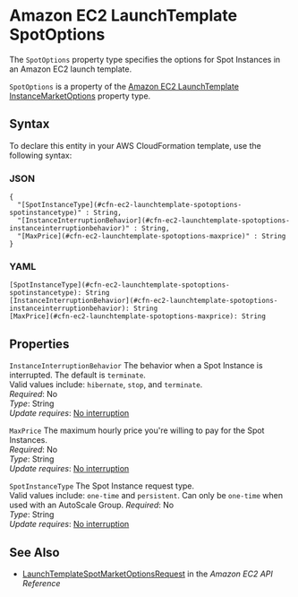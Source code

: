 # Amazon EC2 LaunchTemplate SpotOptions<a name="aws-properties-ec2-launchtemplate-spotoptions"></a>

<a name="aws-properties-ec2-launchtemplate-spotoptions-description"></a>The `SpotOptions` property type specifies the options for Spot Instances in an Amazon EC2 launch template\.

<a name="aws-properties-ec2-launchtemplate-spotoptions-inheritance"></a> `SpotOptions` is a property of the [Amazon EC2 LaunchTemplate InstanceMarketOptions](aws-properties-ec2-launchtemplate-instancemarketoptions.md) property type\.

## Syntax<a name="aws-properties-ec2-launchtemplate-spotoptions-syntax"></a>

To declare this entity in your AWS CloudFormation template, use the following syntax:

### JSON<a name="aws-properties-ec2-launchtemplate-spotoptions-syntax.json"></a>

```
{
  "[SpotInstanceType](#cfn-ec2-launchtemplate-spotoptions-spotinstancetype)" : String,
  "[InstanceInterruptionBehavior](#cfn-ec2-launchtemplate-spotoptions-instanceinterruptionbehavior)" : String,
  "[MaxPrice](#cfn-ec2-launchtemplate-spotoptions-maxprice)" : String
}
```

### YAML<a name="aws-properties-ec2-launchtemplate-spotoptions-syntax.yaml"></a>

```
[SpotInstanceType](#cfn-ec2-launchtemplate-spotoptions-spotinstancetype): String
[InstanceInterruptionBehavior](#cfn-ec2-launchtemplate-spotoptions-instanceinterruptionbehavior): String
[MaxPrice](#cfn-ec2-launchtemplate-spotoptions-maxprice): String
```

## Properties<a name="aws-properties-ec2-launchtemplate-spotoptions-properties"></a>

`InstanceInterruptionBehavior`  <a name="cfn-ec2-launchtemplate-spotoptions-instanceinterruptionbehavior"></a>
The behavior when a Spot Instance is interrupted\. The default is `terminate`\.  
Valid values include: `hibernate`, `stop`, and `terminate`\.  
 *Required*: No  
 *Type*: String  
 *Update requires*: [No interruption](using-cfn-updating-stacks-update-behaviors.md#update-no-interrupt) 

`MaxPrice`  <a name="cfn-ec2-launchtemplate-spotoptions-maxprice"></a>
The maximum hourly price you're willing to pay for the Spot Instances\.  
 *Required*: No  
 *Type*: String  
 *Update requires*: [No interruption](using-cfn-updating-stacks-update-behaviors.md#update-no-interrupt) 

`SpotInstanceType`  <a name="cfn-ec2-launchtemplate-spotoptions-spotinstancetype"></a>
The Spot Instance request type\.  
Valid values include: `one-time` and `persistent`\.  Can only be `one-time` when used with an AutoScale Group.
 *Required*: No  
 *Type*: String  
 *Update requires*: [No interruption](using-cfn-updating-stacks-update-behaviors.md#update-no-interrupt) 

## See Also<a name="aws-properties-ec2-launchtemplate-spotoptions-seealso"></a>
+ [LaunchTemplateSpotMarketOptionsRequest](https://docs.aws.amazon.com/AWSEC2/latest/APIReference/API_LaunchTemplateSpotMarketOptionsRequest.html) in the *Amazon EC2 API Reference*
